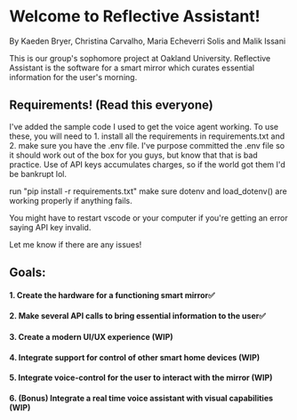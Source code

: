 # Welcome to Reflective Assistant!

By Kaeden Bryer, Christina Carvalho, Maria Echeverri Solis and Malik Issani

This is our group's sophomore project at Oakland University. Reflective Assistant is the software for a smart mirror
which curates essential information for the user's morning.


## Requirements! (Read this everyone)

I've added the sample code I used to get the voice agent working. To use these, you will need to 1. install all the requirements in requirements.txt and 2. make sure you have the .env file. I've purpose committed the .env file so it should work out of the box for you guys, but know that that is bad practice. Use of API keys accumulates charges, so if the world got them I'd be bankrupt lol.

run "pip install -r requirements.txt"
make sure dotenv and load_dotenv() are working properly if anything fails.

You might have to restart vscode or your computer if you're getting an error saying API key invalid.

Let me know if there are any issues!

## Goals:
#### 1. Create the hardware for a functioning smart mirror✅


#### 2. Make several API calls to bring essential information to the user✅



#### 3. Create a modern UI/UX experience (WIP)


#### 4. Integrate support for control of other smart home devices (WIP)


#### 5. Integrate voice-control for the user to interact with the mirror (WIP)


#### 6. (Bonus) Integrate a real time voice assistant with visual capabilities (WIP)
